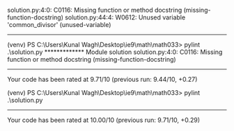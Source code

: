 solution.py:4:0: C0116: Missing function or method docstring (missing-function-docstring)
solution.py:44:4: W0612: Unused variable 'common_divisor' (unused-variable)

-------------------------------------------------------------------

(venv) PS C:\Users\Kunal Wagh\Desktop\ie9\math\math033> pylint .\solution.py 
************* Module solution
solution.py:4:0: C0116: Missing function or method docstring (missing-function-docstring)

------------------------------------------------------------------
Your code has been rated at 9.71/10 (previous run: 9.44/10, +0.27)

(venv) PS C:\Users\Kunal Wagh\Desktop\ie9\math\math033> pylint .\solution.py

-------------------------------------------------------------------
Your code has been rated at 10.00/10 (previous run: 9.71/10, +0.29)

